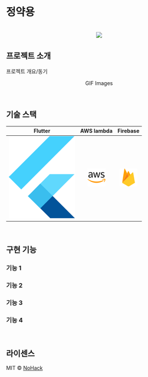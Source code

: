 # 정약용

<p align="center">
  <br>
  <img src="./images/common/logo-sample.jpeg">
  <br>
</p>

## 프로젝트 소개

<p align="justify">
프로젝트 개요/동기
</p>

<p align="center">
GIF Images
</p>

<br>

## 기술 스택

|   Flutter  |    AWS lambda  |  Firebase  |
| :--------: | :--------:     |  :------:   |
| ![flutter] |   ![aws]       | ![firebase] |

<br>

## 구현 기능

### 기능 1

### 기능 2

### 기능 3

### 기능 4

<br>

## 라이센스

MIT &copy; [NoHack](mailto:lbjp114@gmail.com)

<!-- Stack Icon Refernces -->

[flutter]: /image/flutter.svg
[aws]: /image/amazon-aws.svg
[firebase]: /image/firebase.svg